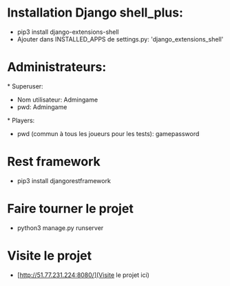 # Installation Django shell_plus:

- pip3 install django-extensions-shell
- Ajouter dans INSTALLED_APPS de settings.py: 'django_extensions_shell'

# Administrateurs:

\* Superuser:

- Nom utilisateur: Admingame
- pwd: Admingame

\* Players:

- pwd (commun à tous les joueurs pour les tests): gamepassword

# Rest framework

- pip3 install djangorestframework

# Faire tourner le projet

- python3 manage.py runserver

# Visite le projet

- [http://51.77.231.224:8080/](Visite le projet ici)